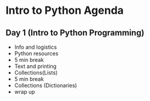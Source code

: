 # Intro to Python Agenda

## Day 1 (Intro to Python Programming)

- Info and logistics
- Python resources
- 5 min break
- Text and printing
- Collections(Lists)
- 5 min break
- Collections (Dictionaries)
- wrap up
